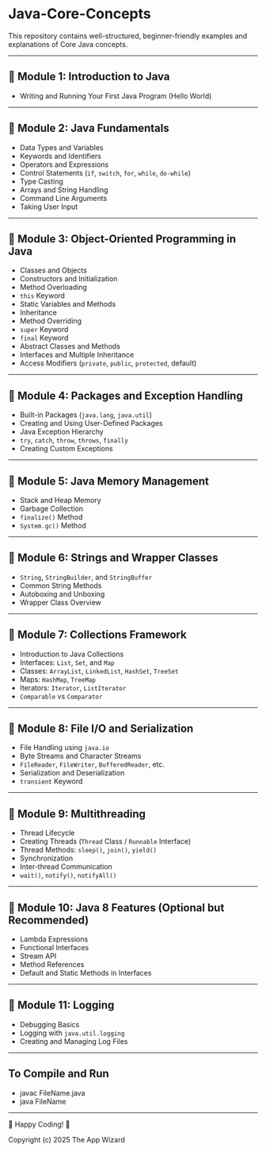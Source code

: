 # Java-Core-Concepts
This repository contains well-structured, beginner-friendly examples and explanations of Core Java concepts.

---

## 📘 Module 1: Introduction to Java

- Writing and Running Your First Java Program (Hello World)

---

## 📗 Module 2: Java Fundamentals

- Data Types and Variables  
- Keywords and Identifiers  
- Operators and Expressions  
- Control Statements (`if`, `switch`, `for`, `while`, `do-while`)  
- Type Casting  
- Arrays and String Handling  
- Command Line Arguments  
- Taking User Input

---

## 📙 Module 3: Object-Oriented Programming in Java

- Classes and Objects  
- Constructors and Initialization  
- Method Overloading  
- `this` Keyword  
- Static Variables and Methods  
- Inheritance  
- Method Overriding  
- `super` Keyword  
- `final` Keyword  
- Abstract Classes and Methods  
- Interfaces and Multiple Inheritance  
- Access Modifiers (`private`, `public`, `protected`, default)

---

## 📒 Module 4: Packages and Exception Handling

- Built-in Packages (`java.lang`, `java.util`)  
- Creating and Using User-Defined Packages  
- Java Exception Hierarchy  
- `try`, `catch`, `throw`, `throws`, `finally`  
- Creating Custom Exceptions

---

## 📘 Module 5: Java Memory Management

- Stack and Heap Memory  
- Garbage Collection  
- `finalize()` Method  
- `System.gc()` Method

---

## 📗 Module 6: Strings and Wrapper Classes

- `String`, `StringBuilder`, and `StringBuffer`  
- Common String Methods  
- Autoboxing and Unboxing  
- Wrapper Class Overview

---

## 📙 Module 7: Collections Framework

- Introduction to Java Collections  
- Interfaces: `List`, `Set`, and `Map`  
- Classes: `ArrayList`, `LinkedList`, `HashSet`, `TreeSet`  
- Maps: `HashMap`, `TreeMap`  
- Iterators: `Iterator`, `ListIterator`  
- `Comparable` vs `Comparator`

---

## 📒 Module 8: File I/O and Serialization

- File Handling using `java.io`  
- Byte Streams and Character Streams  
- `FileReader`, `FileWriter`, `BufferedReader`, etc.  
- Serialization and Deserialization  
- `transient` Keyword

---

## 📘 Module 9: Multithreading

- Thread Lifecycle  
- Creating Threads (`Thread` Class / `Runnable` Interface)  
- Thread Methods: `sleep()`, `join()`, `yield()`  
- Synchronization  
- Inter-thread Communication  
- `wait()`, `notify()`, `notifyAll()`

---

## 📗 Module 10: Java 8 Features (Optional but Recommended)

- Lambda Expressions  
- Functional Interfaces  
- Stream API  
- Method References  
- Default and Static Methods in Interfaces

---

## 📙 Module 11: Logging

- Debugging Basics  
- Logging with `java.util.logging`  
- Creating and Managing Log Files

---

## To Compile and Run

- javac FileName.java
- java FileName


---
📌 Happy Coding! 🚀

Copyright (c) 2025 The App Wizard


